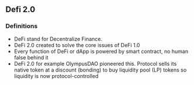 ## Defi 2.0 
### Definitions
- DeFi stand for Decentralize Finance.
- DeFi 2.0 created to solve the core issues of DeFi 1.0
- Every function of DeFi or dApp is powered by smart contract, no human false behind it
- DeFi 2.0 for example OlympusDAO pioneered this. Protocol sells its native token at a discount (bonding) to buy liquidity pool (LP) tokens so liquidity is now protocol-controlled
